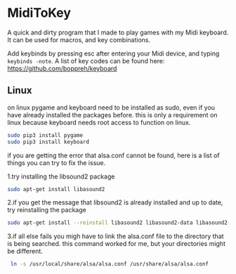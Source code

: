 # MidiToKey
A quick and dirty program that I made to play games with my Midi keyboard.
It can be used for macros, and key combinations.

Add keybinds by pressing esc after entering your Midi device, and typing ` keybinds -note `.
A list of key codes can be found here: https://github.com/boppreh/keyboard

## Linux
on linux pygame and keyboard need to be installed as sudo, even if you have already installed the packages before. this is only a requirement on linux because keyboard needs root access to function on linux.
```sh
sudo pip3 install pygame
sudo pip3 install keyboard
```

if you are getting the error that alsa.conf cannot be found, here is a list of things you can try to fix the issue.

1.try installing the libsound2 package

```sh
sudo apt-get install libasound2
```

2.if you get the message that libsound2 is already installed and up to date, try reinstalling the package

```sh
sudo apt-get install --reinstall libasound2 libasound2-data libasound2-plugins
```

3.if all else fails you migh have to link the alsa.conf file to the directory that is being searched. this command worked for me, but your directories might be different.

```sh
 ln -s /usr/local/share/alsa/alsa.conf /usr/share/alsa/alsa.conf
```
